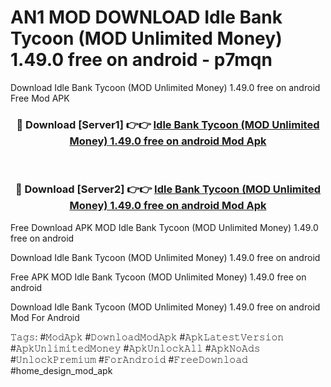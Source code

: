 # AN1 MOD DOWNLOAD Idle Bank Tycoon (MOD Unlimited Money) 1.49.0 free on android - p7mqn
Download Idle Bank Tycoon (MOD Unlimited Money) 1.49.0 free on android Free Mod APK

<div align="center">
<h3>🔴 Download [Server1] 👉👉 <a href="https://apk-comot.site?title=Idle_Bank_Tycoon_(MOD_Unlimited_Money)_1.49.0_free_on_android">Idle Bank Tycoon (MOD Unlimited Money) 1.49.0 free on android Mod Apk</a></h3><br>

<h3>🔴 Download [Server2] 👉👉 <a href="https://apk-comot.site?title=Idle_Bank_Tycoon_(MOD_Unlimited_Money)_1.49.0_free_on_android">Idle Bank Tycoon (MOD Unlimited Money) 1.49.0 free on android Mod Apk</a></h3>
</div>


Free Download APK MOD Idle Bank Tycoon (MOD Unlimited Money) 1.49.0 free on android

Download Idle Bank Tycoon (MOD Unlimited Money) 1.49.0 free on android 

Free APK MOD Idle Bank Tycoon (MOD Unlimited Money) 1.49.0 free on android 

Download Idle Bank Tycoon (MOD Unlimited Money) 1.49.0 free on android Mod For Android

𝚃𝚊𝚐𝚜: #𝙼𝚘𝚍𝙰𝚙𝚔 #𝙳𝚘𝚠𝚗𝚕𝚘𝚊𝚍𝙼𝚘𝚍𝙰𝚙𝚔 #𝙰𝚙𝚔𝙻𝚊𝚝𝚎𝚜𝚝𝚅𝚎𝚛𝚜𝚒𝚘𝚗 #𝙰𝚙𝚔𝚄𝚗𝚕𝚒𝚖𝚒𝚝𝚎𝚍𝙼𝚘𝚗𝚎𝚢 #𝙰𝚙𝚔𝚄𝚗𝚕𝚘𝚌𝚔𝙰𝚕𝚕 #𝙰𝚙𝚔𝙽𝚘𝙰𝚍𝚜 #𝚄𝚗𝚕𝚘𝚌𝚔𝙿𝚛𝚎𝚖𝚒𝚞𝚖 #𝙵𝚘𝚛𝙰𝚗𝚍𝚛𝚘𝚒𝚍 #𝙵𝚛𝚎𝚎𝙳𝚘𝚠𝚗𝚕𝚘𝚊𝚍 #home_design_mod_apk
